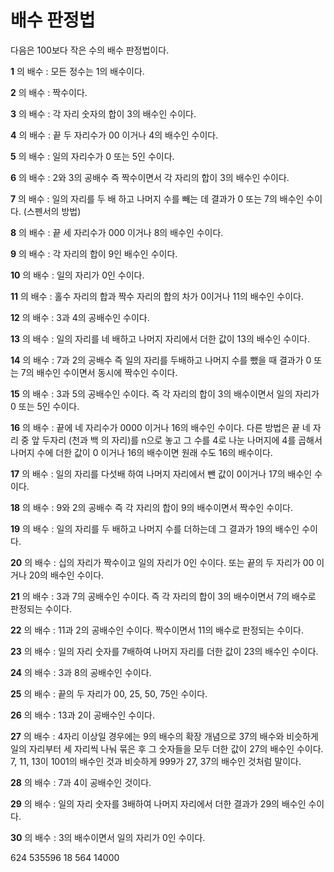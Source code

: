 # 배수 판정법

다음은 100보다 작은 수의 배수 판정법이다.

**1** 의 배수 : 모든 정수는 1의 배수이다. 

**2** 의 배수 : 짝수이다.

**3** 의 배수 : 각 자리 숫자의 합이 3의 배수인 수이다.

**4** 의 배수 : 끝 두 자리수가 00 이거나 4의 배수인 수이다. 

**5** 의 배수 : 일의 자리수가 0 또는 5인 수이다.

**6** 의 배수 : 2와 3의 공배수 즉 짝수이면서 각 자리의 합이 3의 배수인 수이다.

**7** 의 배수 : 일의 자리를 두 배 하고 나머지 수를 빼는 데 결과가 0 또는 7의 배수인 수이다. (스펜서의 방법)

**8** 의 배수 : 끝 세 자리수가 000 이거나 8의 배수인 수이다. 

**9** 의 배수 : 각 자리의 합이 9인 배수인 수이다.

**10** 의 배수 : 일의 자리가 0인 수이다.

**11** 의 배수 : 홀수 자리의 합과 짝수 자리의 합의 차가 0이거나 11의 배수인 수이다. 

**12** 의 배수 : 3과 4의 공배수인 수이다. 

**13** 의 배수 : 일의 자리를 네 배하고 나머지 자리에서 더한 값이 13의 배수인 수이다.

**14** 의 배수 : 7과 2의 공배수 즉 일의 자리를 두배하고 나머지 수를 뺐을 때 결과가 0 또는 7의 배수인 수이면서 동시에 짝수인 수이다.

**15** 의 배수 : 3과 5의 공배수인 수이다. 즉 각 자리의 합이 3의 배수이면서 일의 자리가 0 또는 5인 수이다. 

**16** 의 배수 : 끝에 네 자리수가 0000 이거나 16의 배수인 수이다. 다른 방법은 끝 네 자리 중 앞 두자리 (천과 백 의 자리)를 n으로 놓고 그 수를 4로 나눈 나머지에 4를 곱해서 나머지 수에 더한 값이 0 이거나 16의 배수이면 원래 수도 16의 배수이다.

**17** 의 배수 : 일의 자리를 다섯배 하여 나머지 자리에서 뺀 값이 0이거나 17의 배수인 수이다.

**18** 의 배수 : 9와 2의 공배수 즉 각 자리의 합이 9의 배수이면서 짝수인 수이다.

**19** 의 배수 : 일의 자리를 두 배하고 나머지 수를 더하는데 그 결과가 19의 배수인 수이다. 

**20** 의 배수 : 십의 자리가 짝수이고 일의 자리가 0인 수이다. 또는 끝의 두 자리가 00 이거나 20의 배수인 수이다. 

**21** 의 배수 : 3과 7의 공배수인 수이다. 즉 각 자리의 합이 3의 배수이면서 7의 배수로 판정되는 수이다. 

**22** 의 배수 : 11과 2의 공배수인 수이다. 짝수이면서 11의 배수로 판정되는 수이다.

**23** 의 배수 : 일의 자리 숫자를 7배하여 나머지 자리를 더한 값이 23의 배수인 수이다.

**24** 의 배수 : 3과 8의 공배수인 수이다.

**25** 의 배수 : 끝의 두 자리가 00, 25, 50, 75인 수이다.

**26** 의 배수 : 13과 2이 공배수인 수이다.

**27** 의 배수 : 4자리 이상일 경우에는 9의 배수의 확장 개념으로 37의 배수와 비슷하게 일의 자리부터 세 자리씩 나눠 묶은 후 그 숫자들을 모두 더한 값이 27의 배수인 수이다. 7, 11, 13이 1001의 배수인 것과 비슷하게 999가 27, 37의 배수인 것처럼 말이다.

**28** 의 배수 : 7과 4이 공배수인 것이다.

**29** 의 배수 : 일의 자리 숫자를 3배하여 나머지 자리에서 더한 결과가 29의 배수인 수이다.

**30** 의 배수 : 3의 배수이면서 일의 자리가 0인 수이다.





624 535596 18 564 14000